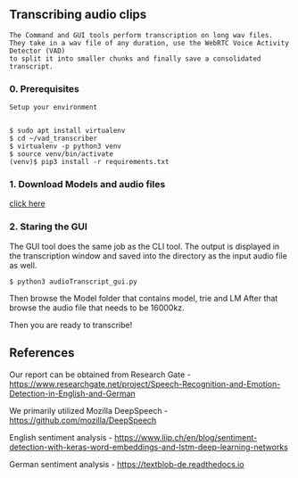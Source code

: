 ## Transcribing audio clips
```
The Command and GUI tools perform transcription on long wav files.
They take in a wav file of any duration, use the WebRTC Voice Activity Detector (VAD)
to split it into smaller chunks and finally save a consolidated transcript.
```
### 0. Prerequisites
```
Setup your environment


$ sudo apt install virtualenv
$ cd ~/vad_transcriber
$ virtualenv -p python3 venv
$ source venv/bin/activate
(venv)$ pip3 install -r requirements.txt
```


### 1. Download Models and audio files


[click here](https:)



### 2. Staring the GUI

The GUI tool does the same job as the CLI tool.
The output is displayed in the transcription window and saved into the directory as the input
audio file as well.
```
$ python3 audioTranscript_gui.py
```

Then browse the Model folder that contains model, trie and LM 
After that browse the audio file that needs to be 16000kz.

Then you are ready to transcribe!


## References

Our report can be obtained from Research Gate -
https://www.researchgate.net/project/Speech-Recognition-and-Emotion-Detection-in-English-and-German

We primarily utilized Mozilla DeepSpeech -
https://github.com/mozilla/DeepSpeech

English sentiment analysis -
https://www.liip.ch/en/blog/sentiment-detection-with-keras-word-embeddings-and-lstm-deep-learning-networks

German sentiment analysis -
https://textblob-de.readthedocs.io
